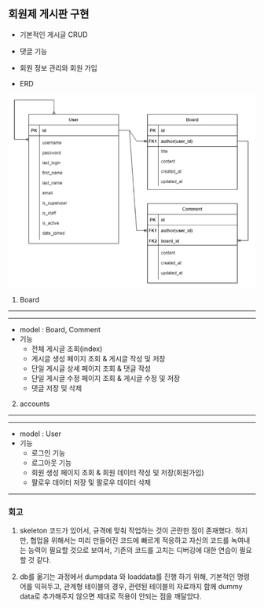 ## 회원제 게시판 구현

- 기본적인 게시글 CRUD
- 댓글 기능
- 회원 정보 관리와 회원 가입

- ERD
  
![Alt text](image.png)

1. Board

---
---

- model : Board, Comment
- 기능
  - 전체 게시글 조회(index)
  - 게시글 생성 페이지 조회 & 게시글 작성 및 저장
  - 단일 게시글 상세 페이지 조회 & 댓글 작성
  - 단일 게시글 수정 페이지 조회 & 게시글 수정 및 저장
  - 댓글 저장 및 삭제

2. accounts

---
---

- model : User
- 기능
  - 로그인 기능
  - 로그아웃 기능
  - 회원 생성 페이지 조회 & 회원 데이터 작성 및 저장(회원가입)
  - 팔로우 데이터 저장 및 팔로우 데이터 삭제

---

### 회고

1. skeleton 코드가 있어서, 규격에 맞춰 작업하는 것이 곤란한 점이 존재했다. 하지만, 협업을 위해서는 미리 만들어진 코드에 빠르게 적응하고 자신의 코드를 녹여내는 능력이 필요할 것으로 보여서, 기존의 코드를 고치는 디버깅에 대한 연습이 필요할 것 같다.

2. db를 옮기는 과정에서 dumpdata 와 loaddata를 진행 하기 위해, 기본적인 명령어를 익혀두고, 관계형 테이블의 경우, 관련된 테이블의 자료까지 함께 dummy data로 추가해주지 않으면 제대로 적용이 안되는 점을 깨달았다.